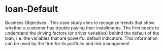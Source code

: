 # loan-Default
Business Objectives : This case study aims to recognize trends that show whether a customer has trouble paying their installments. The firm needs to understand the driving factors (or driver variables) behind the default of the loan, i.e. the variables that are powerful default indicators. This information can be used by the firm for its portfolio and risk management.
